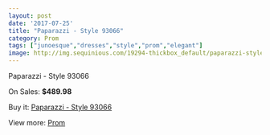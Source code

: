 ```yaml
---
layout: post
date: '2017-07-25'
title: "Paparazzi - Style 93066"
category: Prom
tags: ["junoesque","dresses","style","prom","elegant"]
image: http://img.sequinious.com/19294-thickbox_default/paparazzi-style-93066.jpg
---
```

Paparazzi - Style 93066

On Sales: **$489.98**
<a href="https://www.sequinious.com/prom/8767-paparazzi-style-93066.html"><amp-img layout="responsive" width="600" height="600" src="//img.sequinious.com/19294-thickbox_default/paparazzi-style-93066.jpg" alt="Paparazzi - Style 93066 0" /></a>
<a href="https://www.sequinious.com/prom/8767-paparazzi-style-93066.html"><amp-img layout="responsive" width="600" height="600" src="//img.sequinious.com/19298-thickbox_default/paparazzi-style-93066.jpg" alt="Paparazzi - Style 93066 1" /></a>
<a href="https://www.sequinious.com/prom/8767-paparazzi-style-93066.html"><amp-img layout="responsive" width="600" height="600" src="//img.sequinious.com/19297-thickbox_default/paparazzi-style-93066.jpg" alt="Paparazzi - Style 93066 2" /></a>
<a href="https://www.sequinious.com/prom/8767-paparazzi-style-93066.html"><amp-img layout="responsive" width="600" height="600" src="//img.sequinious.com/19296-thickbox_default/paparazzi-style-93066.jpg" alt="Paparazzi - Style 93066 3" /></a>
<a href="https://www.sequinious.com/prom/8767-paparazzi-style-93066.html"><amp-img layout="responsive" width="600" height="600" src="//img.sequinious.com/19295-thickbox_default/paparazzi-style-93066.jpg" alt="Paparazzi - Style 93066 4" /></a>

Buy it: [Paparazzi - Style 93066](https://www.sequinious.com/prom/8767-paparazzi-style-93066.html "Paparazzi - Style 93066")

View more: [Prom](https://www.sequinious.com/7-prom "Prom")